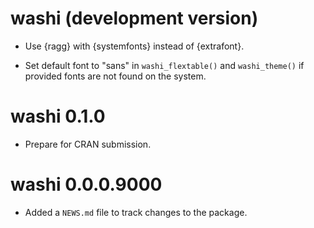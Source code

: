 # washi (development version)

* Use {ragg} with {systemfonts} instead of {extrafont}. 

* Set default font to "sans" in `washi_flextable()` and `washi_theme()` if provided fonts are not found on the system.

# washi 0.1.0

* Prepare for CRAN submission.

# washi 0.0.0.9000

* Added a `NEWS.md` file to track changes to the package.
